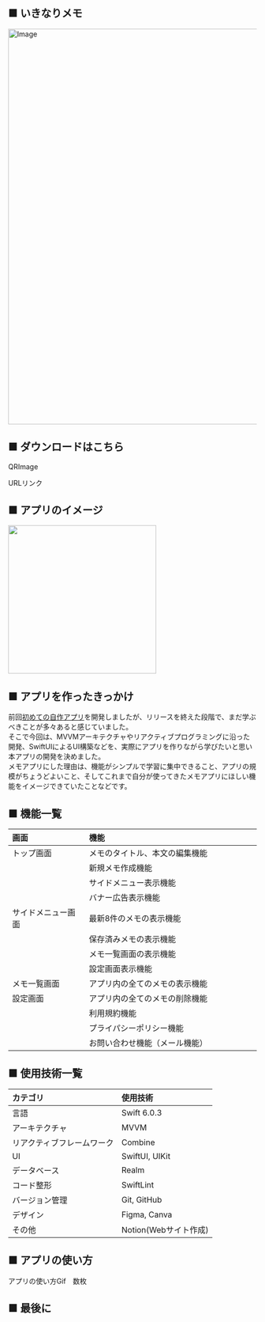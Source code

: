 ## ■ いきなりメモ

<img width="1600" height="800" alt="Image" src="https://github.com/user-attachments/assets/011fde21-9ba4-4508-b426-b4fbdeedb32f" />

## ■ ダウンロードはこちら

QRImage

URLリンク

## ■ アプリのイメージ

<img src="https://github.com/user-attachments/assets/a9362843-3b12-4248-bea5-c843c0b8a5aa" width="300px">

## ■ アプリを作ったきっかけ

前回[初めての自作アプリ](https://github.com/MasayukiKawashima/Zidosuta)を開発しましたが、リリースを終えた段階で、まだ学ぶべきことが多々あると感じていました。
<br>
そこで今回は、MVVMアーキテクチャやリアクティブプログラミングに沿った開発、SwiftUIによるUI構築などを、実際にアプリを作りながら学びたいと思い本アプリの開発を決めました。
<br>
メモアプリにした理由は、機能がシンプルで学習に集中できること、アプリの規模がちょうどよいこと、そしてこれまで自分が使ってきたメモアプリにほしい機能をイメージできていたことなどです。


## ■ 機能一覧

| 画面    | 機能                 　　　　　　　|
|:----- |:----------------------------------|
| トップ画面 | メモのタイトル、本文の編集機能  　　|
|       |新規メモ作成機能　　　　　　　　　　　　　|
|       | サイドメニュー表示機能         　　　　|
|       | バナー広告表示機能         　　　     |
|サイドメニュー画面 | 最新8件のメモの表示機能|
|       |保存済みメモの表示機能   　　　　　　　　　|　
|       |メモ一覧画面の表示機能            |
|       |設定画面表示機能                     |
| メモ一覧画面 |  アプリ内の全てのメモの表示機能|
| 設定画面  | アプリ内の全てのメモの削除機能           　　　　|
|       | 利用規約機能            　　　　　　　|
|       | プライパシーポリシー機能       　　　　|
|       | お問い合わせ機能（メール機能）    　　　|


## ■ 使用技術一覧

| カテゴリ          | 使用技術         |
|:------------- |:------------ |
| 言語            | Swift 6.0.3       |
| アーキテクチャ       | MVVM         |
| リアクティブフレームワーク | Combine      |
| UI            | SwiftUI, UIKit      |
| データベース        | Realm        |
| コード整形         | SwiftLint    |
| バージョン管理       | Git, GitHub  |
| デザイン          | Figma, Canva |
| その他           | Notion(Webサイト作成)         |



## ■ アプリの使い方

アプリの使い方Gif　数枚



## ■ 最後に
